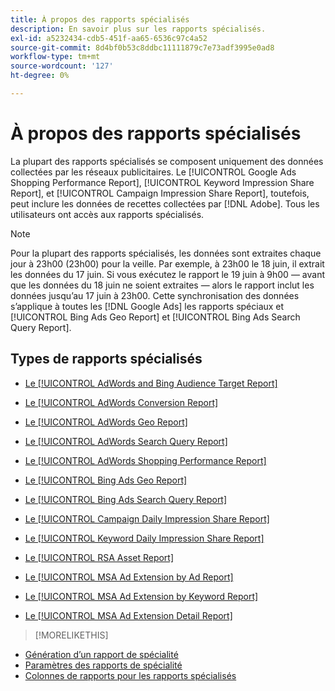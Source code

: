 ```yaml
---
title: À propos des rapports spécialisés
description: En savoir plus sur les rapports spécialisés.
exl-id: a5232434-cdb5-451f-aa65-6536c97c4a52
source-git-commit: 8d4bf0b53c8ddbc11111879c7e73adf3995e0ad8
workflow-type: tm+mt
source-wordcount: '127'
ht-degree: 0%

---
```


# À propos des rapports spécialisés

La plupart des rapports spécialisés se composent uniquement des données collectées par les réseaux publicitaires. Le [!UICONTROL Google Ads Shopping Performance Report], [!UICONTROL Keyword Impression Share Report], et [!UICONTROL Campaign Impression Share Report], toutefois, peut inclure les données de recettes collectées par [!DNL Adobe]. Tous les utilisateurs ont accès aux rapports spécialisés.

>[!NOTE]
>
>Pour la plupart des rapports spécialisés, les données sont extraites chaque jour à 23h00 (23h00) pour la veille. Par exemple, à 23h00 le 18 juin, il extrait les données du 17 juin. Si vous exécutez le rapport le 19 juin à 9h00 — avant que les données du 18 juin ne soient extraites — alors le rapport inclut les données jusqu’au 17 juin à 23h00. Cette synchronisation des données s’applique à toutes les [!DNL Google Ads] les rapports spéciaux et [!UICONTROL Bing Ads Geo Report] et [!UICONTROL Bing Ads Search Query Report].

## Types de rapports spécialisés

* [Le [!UICONTROL AdWords and Bing Audience Target Report]](/help/search-social-commerce/reports/management/specialty/adwords-bing-audience-target-report.md)

* [Le [!UICONTROL AdWords Conversion Report]](/help/search-social-commerce/reports/management/specialty/adwords-conversion-report.md)

* [Le [!UICONTROL AdWords Geo Report]](/help/search-social-commerce/reports/management/specialty/adwords-geo-report.md)

* [Le [!UICONTROL AdWords Search Query Report]](/help/search-social-commerce/reports/management/specialty/adwords-search-query-report.md)

* [Le [!UICONTROL AdWords Shopping Performance Report]](/help/search-social-commerce/reports/management/specialty/adwords-shopping-performance-report.md)

* [Le [!UICONTROL Bing Ads Geo Report]](/help/search-social-commerce/reports/management/specialty/bing-ads-geo-report.md)

* [Le [!UICONTROL Bing Ads Search Query Report]](/help/search-social-commerce/reports/management/specialty/bing-ads-search-query-report.md)

* [Le [!UICONTROL Campaign Daily Impression Share Report]](/help/search-social-commerce/reports/management/specialty/campaign-daily-impression-share-report.md)

* [Le [!UICONTROL Keyword Daily Impression Share Report]](/help/search-social-commerce/reports/management/specialty/keyword-daily-impression-share-report.md)

* [Le [!UICONTROL RSA Asset Report]](/help/search-social-commerce/reports/management/specialty/rsa-asset-report.md)

* [Le [!UICONTROL MSA Ad Extension by Ad Report]](msa-ad-extension-detail-report.md)

* [Le [!UICONTROL MSA Ad Extension by Keyword Report]](msa-ad-extension-by-keyword-report.md)

* [Le [!UICONTROL MSA Ad Extension Detail Report]](msa-ad-extension-by-ad-report.md)

>[!MORELIKETHIS]
>
* [Génération d’un rapport de spécialité](/help/search-social-commerce/reports/management/specialty/specialty-report-generate.md)
* [Paramètres des rapports de spécialité](/help/search-social-commerce/reports/management/specialty/specialty-report-settings.md)
* [Colonnes de rapports pour les rapports spécialisés](/help/search-social-commerce/reports/management/specialty/specialty-report-columns.md)
